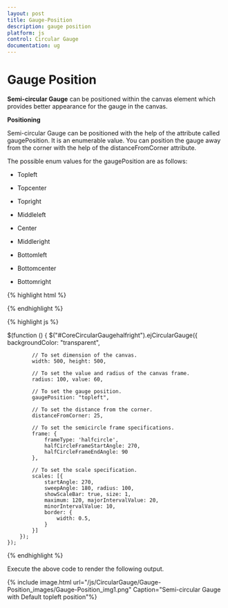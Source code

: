 ```yaml
---
layout: post
title: Gauge-Position
description: gauge position
platform: js
control: Circular Gauge
documentation: ug
---
```


# Gauge Position

**Semi-circular Gauge** can be positioned within the canvas element which provides better appearance for the gauge in the canvas.

**Positioning**

Semi-circular Gauge can be positioned with the help of the attribute called gaugePosition. It is an enumerable value. You can position the gauge away from the corner with the help of the distanceFromCorner attribute. 

The possible enum values for the gaugePosition are as follows:

* Topleft

* Topcenter

* Topright

* Middleleft

* Center

* Middleright

* Bottomleft

* Bottomcenter

* Bottomright

{% highlight html %}

<div style=”float: left” id=”gauge1”></div>
<div id=" CoreCircularGaugehalfright "> </div>

{% endhighlight %}


{% highlight js %}


 $(function () {
        $("#CoreCircularGaugehalfright").ejCircularGauge({
            backgroundColor: "transparent",

            // To set dimension of the canvas.
            width: 500, height: 500,

            // To set the value and radius of the canvas frame.
            radius: 100, value: 60,

            // To set the gauge position.
            gaugePosition: "topleft",

            // To set the distance from the corner.
            distanceFromCorner: 25,

            // To set the semicircle frame specifications.
            frame: {
                frameType: 'halfcircle',
                halfCircleFrameStartAngle: 270,
                halfCircleFrameEndAngle: 90
            },

            // To set the scale specification.
            scales: [{
                startAngle: 270,
                sweepAngle: 180, radius: 100,
                showScaleBar: true, size: 1,
                maximum: 120, majorIntervalValue: 20,
                minorIntervalValue: 10,
                border: {
                    width: 0.5,
                }
            }]
        });
    });




{% endhighlight %}



Execute the above code to render the following output.

{% include image.html url="/js/CircularGauge/Gauge-Position_images/Gauge-Position_img1.png" Caption="Semi-circular Gauge with Default topleft position"%}

